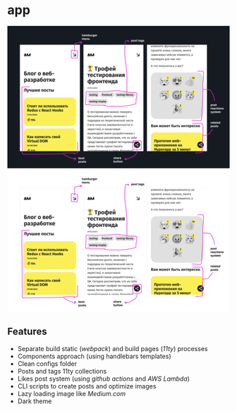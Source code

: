 # app

![](./src/assets/images/common/preview-github@dark.png#gh-dark-mode-only)![](./src/assets/images/common/preview-github@light.png#gh-light-mode-only)

## Features

- Separate build static (*webpack*) and build pages (*11ty*) processes
- Components approach (using handlebars templates)
- Clean configs folder
- Posts and tags 11ty collections
- Likes post system (using *github actions* and *AWS Lambda*)
- CLI scripts to create posts and optimize images
- Lazy loading image like *Medium.com*
- Dark theme
